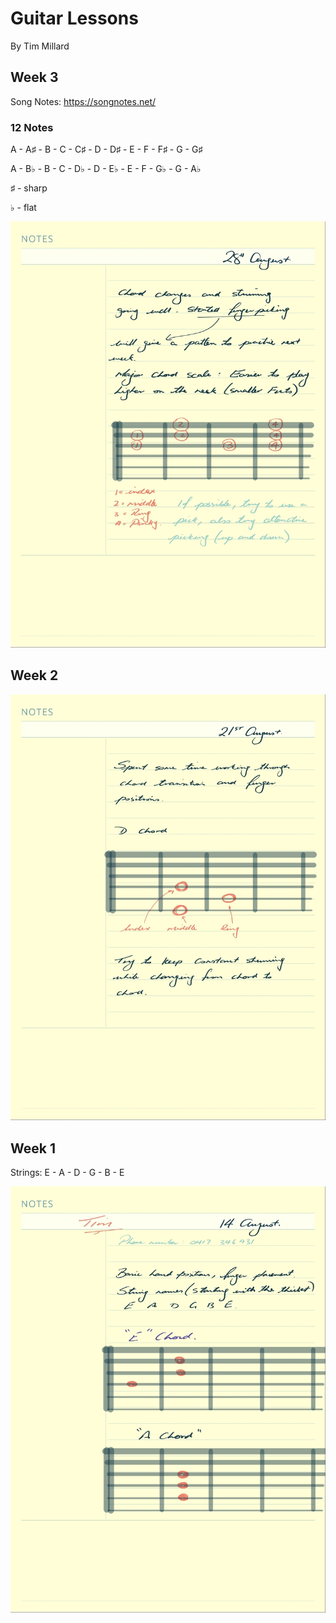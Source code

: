 # Guitar Lessons

By Tim Millard

## Week 3

Song Notes: https://songnotes.net/

### 12 Notes

A - A♯ - B - C - C♯ - D - D♯ - E - F - F♯ - G - G♯ 

A - B♭ - B - C - D♭ - D - E♭ - E - F - G♭ - G - A♭ 

♯ - sharp

♭ - flat

![week3](week3.jpeg)

## Week 2

![week2](week2.jpeg)

## Week 1

Strings: E - A - D - G - B - E

![week1](week1.jpeg)

